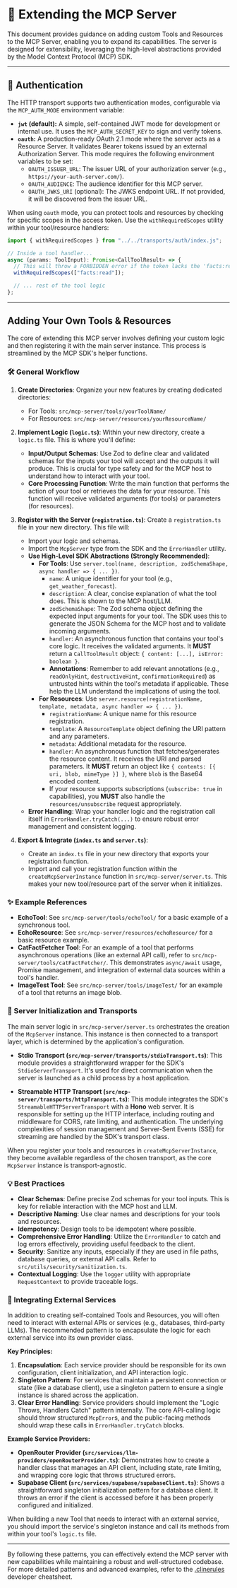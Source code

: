# 🧩 Extending the MCP Server

This document provides guidance on adding custom Tools and Resources to the MCP Server, enabling you to expand its capabilities. The server is designed for extensibility, leveraging the high-level abstractions provided by the Model Context Protocol (MCP) SDK.

---

## 🔐 Authentication

The HTTP transport supports two authentication modes, configurable via the `MCP_AUTH_MODE` environment variable:

- **`jwt` (default):** A simple, self-contained JWT mode for development or internal use. It uses the `MCP_AUTH_SECRET_KEY` to sign and verify tokens.
- **`oauth`:** A production-ready OAuth 2.1 mode where the server acts as a Resource Server. It validates Bearer tokens issued by an external Authorization Server. This mode requires the following environment variables to be set:
  - `OAUTH_ISSUER_URL`: The issuer URL of your authorization server (e.g., `https://your-auth-server.com/`).
  - `OAUTH_AUDIENCE`: The audience identifier for this MCP server.
  - `OAUTH_JWKS_URI` (optional): The JWKS endpoint URL. If not provided, it will be discovered from the issuer URL.

When using `oauth` mode, you can protect tools and resources by checking for specific scopes in the access token. Use the `withRequiredScopes` utility within your tool/resource handlers:

```typescript
import { withRequiredScopes } from "../../transports/auth/index.js";

// Inside a tool handler...
async (params: ToolInput): Promise<CallToolResult> => {
  // This will throw a FORBIDDEN error if the token lacks the 'facts:read' scope.
  withRequiredScopes(["facts:read"]);

  // ... rest of the tool logic
};
```

---

## Adding Your Own Tools & Resources

The core of extending this MCP server involves defining your custom logic and then registering it with the main server instance. This process is streamlined by the MCP SDK's helper functions.

### 🛠️ General Workflow

1.  **Create Directories**:
    Organize your new features by creating dedicated directories:

    - For Tools: `src/mcp-server/tools/yourToolName/`
    - For Resources: `src/mcp-server/resources/yourResourceName/`

2.  **Implement Logic (`logic.ts`)**:
    Within your new directory, create a `logic.ts` file. This is where you'll define:

    - **Input/Output Schemas**: Use Zod to define clear and validated schemas for the inputs your tool will accept and the outputs it will produce. This is crucial for type safety and for the MCP host to understand how to interact with your tool.
    - **Core Processing Function**: Write the main function that performs the action of your tool or retrieves the data for your resource. This function will receive validated arguments (for tools) or parameters (for resources).

3.  **Register with the Server (`registration.ts`)**:
    Create a `registration.ts` file in your new directory. This file will:

    - Import your logic and schemas.
    - Import the `McpServer` type from the SDK and the `ErrorHandler` utility.
    - **Use High-Level SDK Abstractions (Strongly Recommended)**:
      - **For Tools**: Use `server.tool(name, description, zodSchemaShape, async handler => { ... })`.
        - `name`: A unique identifier for your tool (e.g., `get_weather_forecast`).
        - `description`: A clear, concise explanation of what the tool does. This is shown to the MCP host/LLM.
        - `zodSchemaShape`: The Zod schema object defining the expected input arguments for your tool. The SDK uses this to generate the JSON Schema for the MCP host and to validate incoming arguments.
        - `handler`: An asynchronous function that contains your tool's core logic. It receives the validated arguments. It **MUST** return a `CallToolResult` object: `{ content: [...], isError: boolean }`.
        - **Annotations**: Remember to add relevant annotations (e.g., `readOnlyHint`, `destructiveHint`, `confirmationRequired`) as untrusted hints within the tool's metadata if applicable. These help the LLM understand the implications of using the tool.
      - **For Resources**: Use `server.resource(registrationName, template, metadata, async handler => { ... })`.
        - `registrationName`: A unique name for this resource registration.
        - `template`: A `ResourceTemplate` object defining the URI pattern and any parameters.
        - `metadata`: Additional metadata for the resource.
        - `handler`: An asynchronous function that fetches/generates the resource content. It receives the URI and parsed parameters. It **MUST** return an object like `{ contents: [{ uri, blob, mimeType }] }`, where `blob` is the Base64 encoded content.
        - If your resource supports subscriptions (`subscribe: true` in capabilities), you **MUST** also handle the `resources/unsubscribe` request appropriately.
    - **Error Handling**: Wrap your handler logic and the registration call itself in `ErrorHandler.tryCatch(...)` to ensure robust error management and consistent logging.

4.  **Export & Integrate (`index.ts` and `server.ts`)**:
    - Create an `index.ts` file in your new directory that exports your registration function.
    - Import and call your registration function within the `createMcpServerInstance` function in `src/mcp-server/server.ts`. This makes your new tool/resource part of the server when it initializes.

### ✨ Example References

- **EchoTool**: See `src/mcp-server/tools/echoTool/` for a basic example of a synchronous tool.
- **EchoResource**: See `src/mcp-server/resources/echoResource/` for a basic resource example.
- **CatFactFetcher Tool**: For an example of a tool that performs asynchronous operations (like an external API call), refer to `src/mcp-server/tools/catFactFetcher/`. This demonstrates `async/await` usage, Promise management, and integration of external data sources within a tool's handler.
- **ImageTest Tool**: See `src/mcp-server/tools/imageTest/` for an example of a tool that returns an image blob.

### 🚀 Server Initialization and Transports

The main server logic in `src/mcp-server/server.ts` orchestrates the creation of the `McpServer` instance. This instance is then connected to a transport layer, which is determined by the application's configuration.

- **Stdio Transport (`src/mcp-server/transports/stdioTransport.ts`)**: This module provides a straightforward wrapper for the SDK's `StdioServerTransport`. It's used for direct communication when the server is launched as a child process by a host application.

- **Streamable HTTP Transport (`src/mcp-server/transports/httpTransport.ts`)**: This module integrates the SDK's `StreamableHTTPServerTransport` with a **Hono** web server. It is responsible for setting up the HTTP interface, including routing and middleware for CORS, rate limiting, and authentication. The underlying complexities of session management and Server-Sent Events (SSE) for streaming are handled by the SDK's transport class.

When you register your tools and resources in `createMcpServerInstance`, they become available regardless of the chosen transport, as the core `McpServer` instance is transport-agnostic.

### 💡 Best Practices

- **Clear Schemas**: Define precise Zod schemas for your tool inputs. This is key for reliable interaction with the MCP host and LLM.
- **Descriptive Naming**: Use clear names and descriptions for your tools and resources.
- **Idempotency**: Design tools to be idempotent where possible.
- **Comprehensive Error Handling**: Utilize the `ErrorHandler` to catch and log errors effectively, providing useful feedback to the client.
- **Security**: Sanitize any inputs, especially if they are used in file paths, database queries, or external API calls. Refer to `src/utils/security/sanitization.ts`.
- **Contextual Logging**: Use the `logger` utility with appropriate `RequestContext` to provide traceable logs.

### 🔌 Integrating External Services

In addition to creating self-contained Tools and Resources, you will often need to interact with external APIs or services (e.g., databases, third-party LLMs). The recommended pattern is to encapsulate the logic for each external service into its own provider class.

**Key Principles:**

1.  **Encapsulation**: Each service provider should be responsible for its own configuration, client initialization, and API interaction logic.
2.  **Singleton Pattern**: For services that maintain a persistent connection or state (like a database client), use a singleton pattern to ensure a single instance is shared across the application.
3.  **Clear Error Handling**: Service providers should implement the "Logic Throws, Handlers Catch" pattern internally. The core API-calling logic should throw structured `McpError`s, and the public-facing methods should wrap these calls in `ErrorHandler.tryCatch` blocks.

**Example Service Providers:**

-   **OpenRouter Provider (`src/services/llm-providers/openRouterProvider.ts`)**: Demonstrates how to create a handler class that manages an API client, including state, rate limiting, and wrapping core logic that throws structured errors.
-   **Supabase Client (`src/services/supabase/supabaseClient.ts`)**: Shows a straightforward singleton initialization pattern for a database client. It throws an error if the client is accessed before it has been properly configured and initialized.

When building a new Tool that needs to interact with an external service, you should import the service's singleton instance and call its methods from within your tool's `logic.ts` file.

---

By following these patterns, you can effectively extend the MCP server with new capabilities while maintaining a robust and well-structured codebase. For more detailed patterns and advanced examples, refer to the [.clinerules](../../../.clinerules) developer cheatsheet.
